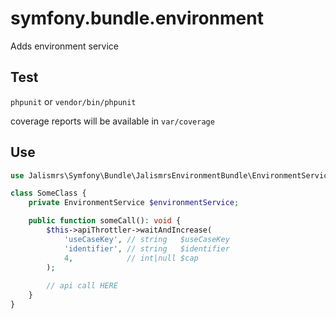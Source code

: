 # symfony.bundle.environment

Adds environment service

## Test

`phpunit` or `vendor/bin/phpunit`

coverage reports will be available in `var/coverage`

## Use

```php
use Jalismrs\Symfony\Bundle\JalismrsEnvironmentBundle\EnvironmentService;

class SomeClass {
    private EnvironmentService $environmentService;

    public function someCall(): void {
        $this->apiThrottler->waitAndIncrease(
            'useCaseKey', // string   $useCaseKey
            'identifier', // string   $identifier
            4,            // int|null $cap
        );
        
        // api call HERE
    }
}
```
